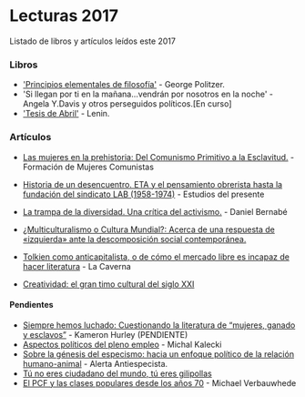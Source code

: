 # Lecturas 2017
Listado de libros y artículos leídos este 2017


### Libros
 - ['Principios elementales de filosofía'](http://archivo.juventudes.org/textos/Georges%20Politzer/Principios%20Elementales%20de%20Filosofia.pdf) - George Politzer.
 - 'Si llegan por ti en la mañana...vendrán por nosotros en la noche' - Angela Y.Davis y otros perseguidos políticos.[En curso]
 - ['Tesis de Abril'](http://www.pcandalucia.org/wp-content/uploads/2017/04/tesis-de-abril-libre-distribucio%CC%81n.pdf) - Lenin.
 

### Artículos
 - [Las mujeres en la prehistoria: Del Comunismo Primitivo a la Esclavitud.](https://formacionmujerescomunistas.wordpress.com/2017/03/22/las-mujeres-en-la-prehistoria-del-comunismo-primitivo-a-la-esclavitud/) - Formación de Mujeres Comunistas 
 - [Historia de un desencuentro. ETA y el pensamiento obrerista hasta la fundación del sindicato LAB (1958-1974)](http://estudiosdelpresente.blogspot.com.es/2017/04/historia-de-un-desencuentro-eta-y-el.html) - Estudios del presente 
 - [La trampa de la diversidad. Una crítica del activismo.](http://www.lamarea.com/2017/03/29/la-trampa-la-diversidad-una-critica-del-activismo/) - Daniel Bernabé 
 - [¿Multiculturalismo o Cultura Mundial?: Acerca de una respuesta de «izquierda» ante la descomposición social contemporánea.](http://breaktheirhaughtypower.org/multiculturalismo-o-cultura-mundial-acerca-de-una-respuesta-de-izquierda-ante-la-descomposicion-social-contemporanea/)
 
 - [Tolkien como anticapitalista, o de cómo el mercado libre es incapaz de hacer literatura](https://lacavernadefilosofia.wordpress.com/2013/12/27/tolkien-como-anticapitalista-o-de-como-el-mercado-libre-es-incapaz-de-hacer-literatura/) - La Caverna 
 - [Creatividad: el gran timo cultural del siglo XXI](http://www.elconfidencial.com/cultura/2016-07-05/creatividad-desigualdad-paradojas-de-lo-cool_1226078/)
 
#### Pendientes
- [Siempre hemos luchado: Cuestionando la literatura de “mujeres, ganado y esclavos”](http://www.fantasticaficcion.com/index.php/articulo-invitado-siempre-hemos-luchado-cuestionando-la-literatura-de-mujeres-ganado-y-esclavos-de-kameron-hurley/) - Kameron Hurley (PENDIENTE)
- [Aspectos políticos del pleno empleo](http://www.olafinanciera.unam.mx/new_web/21/pdfs/KaleckiOlaFinanciera21.pdf) - Michal Kalecki
- [Sobre la génesis del especismo: hacia un enfoque político de la relación humano-animal](https://a-antiespecista.com/2016/12/11/sobre-la-genesis-del-especismo-hacia-un-enfoque-politico-de-la-relacion-humano-animal-por-marco-maurizi/) - Alerta Antiespecista.
- [Tú no eres ciudadano del mundo, tú eres gilipollas](http://www.yonlok.com/no-eres-ciudadano-del-mundo/) 
- [El PCF y las clases populares desde los años 70](http://www.jaimelago.org/node/146) - Michael Verbauwhede
 
